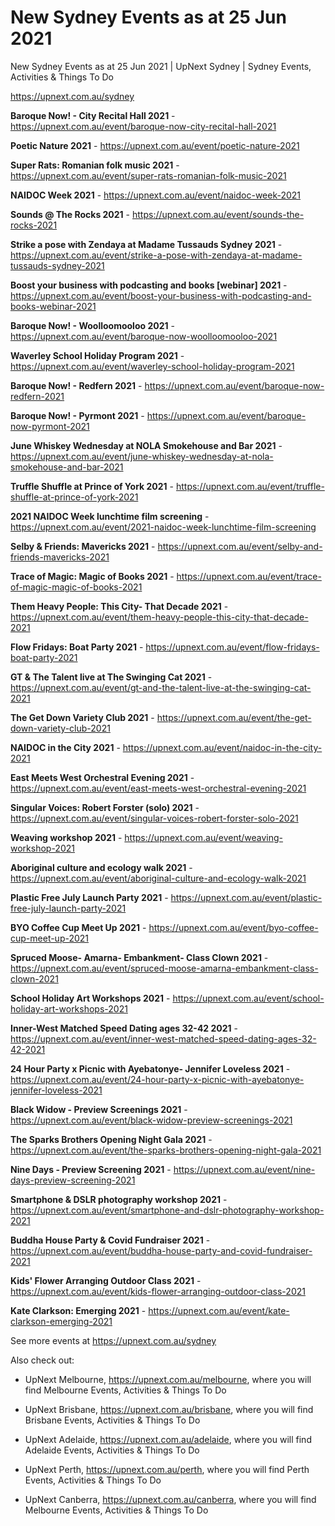 # New Sydney Events as at 25 Jun 2021
New Sydney Events as at 25 Jun 2021 | UpNext Sydney | Sydney Events, Activities &amp; Things To Do

https://upnext.com.au/sydney


**Baroque Now! - City Recital Hall 2021** - https://upnext.com.au/event/baroque-now-city-recital-hall-2021

**Poetic Nature 2021** - https://upnext.com.au/event/poetic-nature-2021

**Super Rats: Romanian folk music 2021** - https://upnext.com.au/event/super-rats-romanian-folk-music-2021

**NAIDOC Week 2021** - https://upnext.com.au/event/naidoc-week-2021

**Sounds @ The Rocks 2021** - https://upnext.com.au/event/sounds-the-rocks-2021

**Strike a pose with Zendaya at Madame Tussauds Sydney 2021** - https://upnext.com.au/event/strike-a-pose-with-zendaya-at-madame-tussauds-sydney-2021

**Boost your business with podcasting and books [webinar] 2021** - https://upnext.com.au/event/boost-your-business-with-podcasting-and-books-webinar-2021

**Baroque Now! - Woolloomooloo 2021** - https://upnext.com.au/event/baroque-now-woolloomooloo-2021

**Waverley School Holiday Program 2021** - https://upnext.com.au/event/waverley-school-holiday-program-2021

**Baroque Now! - Redfern 2021** - https://upnext.com.au/event/baroque-now-redfern-2021

**Baroque Now! - Pyrmont 2021** - https://upnext.com.au/event/baroque-now-pyrmont-2021

**June Whiskey Wednesday at NOLA Smokehouse and Bar 2021** - https://upnext.com.au/event/june-whiskey-wednesday-at-nola-smokehouse-and-bar-2021

**Truffle Shuffle at Prince of York 2021** - https://upnext.com.au/event/truffle-shuffle-at-prince-of-york-2021

**2021 NAIDOC Week lunchtime film screening** - https://upnext.com.au/event/2021-naidoc-week-lunchtime-film-screening

**Selby & Friends: Mavericks 2021** - https://upnext.com.au/event/selby-and-friends-mavericks-2021

**Trace of Magic: Magic of Books 2021** - https://upnext.com.au/event/trace-of-magic-magic-of-books-2021

**Them Heavy People: This City- That Decade 2021** - https://upnext.com.au/event/them-heavy-people-this-city-that-decade-2021

**Flow Fridays: Boat Party 2021** - https://upnext.com.au/event/flow-fridays-boat-party-2021

**GT & The Talent live at The Swinging Cat 2021** - https://upnext.com.au/event/gt-and-the-talent-live-at-the-swinging-cat-2021

**The Get Down Variety Club 2021** - https://upnext.com.au/event/the-get-down-variety-club-2021

**NAIDOC in the City 2021** - https://upnext.com.au/event/naidoc-in-the-city-2021

**East Meets West Orchestral Evening 2021** - https://upnext.com.au/event/east-meets-west-orchestral-evening-2021

**Singular Voices: Robert Forster (solo) 2021** - https://upnext.com.au/event/singular-voices-robert-forster-solo-2021

**Weaving workshop 2021** - https://upnext.com.au/event/weaving-workshop-2021

**Aboriginal culture and ecology walk 2021** - https://upnext.com.au/event/aboriginal-culture-and-ecology-walk-2021

**Plastic Free July Launch Party 2021** - https://upnext.com.au/event/plastic-free-july-launch-party-2021

**BYO Coffee Cup Meet Up 2021** - https://upnext.com.au/event/byo-coffee-cup-meet-up-2021

**Spruced Moose- Amarna- Embankment- Class Clown 2021** - https://upnext.com.au/event/spruced-moose-amarna-embankment-class-clown-2021

**School Holiday Art Workshops 2021** - https://upnext.com.au/event/school-holiday-art-workshops-2021

**Inner-West Matched Speed Dating ages 32-42 2021** - https://upnext.com.au/event/inner-west-matched-speed-dating-ages-32-42-2021

**24 Hour Party x Picnic with Ayebatonye- Jennifer Loveless 2021** - https://upnext.com.au/event/24-hour-party-x-picnic-with-ayebatonye-jennifer-loveless-2021

**Black Widow - Preview Screenings 2021** - https://upnext.com.au/event/black-widow-preview-screenings-2021

**The Sparks Brothers Opening Night Gala 2021** - https://upnext.com.au/event/the-sparks-brothers-opening-night-gala-2021

**Nine Days - Preview Screening 2021** - https://upnext.com.au/event/nine-days-preview-screening-2021

**Smartphone & DSLR photography workshop 2021** - https://upnext.com.au/event/smartphone-and-dslr-photography-workshop-2021

**Buddha House Party & Covid Fundraiser 2021** - https://upnext.com.au/event/buddha-house-party-and-covid-fundraiser-2021

**Kids' Flower Arranging Outdoor Class 2021** - https://upnext.com.au/event/kids-flower-arranging-outdoor-class-2021

**Kate Clarkson: Emerging 2021** - https://upnext.com.au/event/kate-clarkson-emerging-2021



See more events at https://upnext.com.au/sydney


Also check out:

* UpNext Melbourne, https://upnext.com.au/melbourne, where you will find Melbourne Events, Activities & Things To Do

* UpNext Brisbane, https://upnext.com.au/brisbane, where you will find Brisbane Events, Activities & Things To Do

* UpNext Adelaide, https://upnext.com.au/adelaide, where you will find Adelaide Events, Activities & Things To Do

* UpNext Perth, https://upnext.com.au/perth, where you will find Perth Events, Activities & Things To Do

* UpNext Canberra, https://upnext.com.au/canberra, where you will find Melbourne Events, Activities & Things To Do